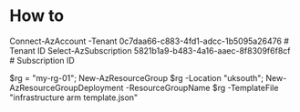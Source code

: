 # How to

Connect-AzAccount -Tenant 0c7daa66-c883-4fd1-adcc-1b5095a26476 # Tenant ID
Select-AzSubscription  5821b1a9-b483-4a16-aaec-8f8309f6f8cf # Subscription ID

$rg = "my-rg-01"; 
New-AzResourceGroup $rg -Location "uksouth"; 
New-AzResourceGroupDeployment -ResourceGroupName $rg -TemplateFile "infrastructure arm template.json"

